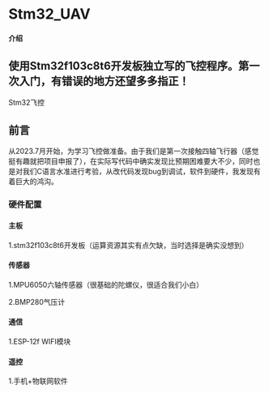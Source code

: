# Stm32_UAV

#### 介绍
## 使用Stm32f103c8t6开发板独立写的飞控程序。第一次入门，有错误的地方还望多多指正！

Stm32飞控

## 前言

从2023.7月开始，为学习飞控做准备。由于我们是第一次接触四轴飞行器（感觉挺有趣就把项目申报了），在实际写代码中确实发现比预期困难要大不少，同时也是对我们C语言水准进行考验，从改代码发现bug到调试，软件到硬件，我发现有着巨大的鸿沟。

### 硬件配置

#### 主板

1.stm32f103c8t6开发板（运算资源其实有点欠缺，当时选择是确实没想到）

#### 传感器

1.MPU6050六轴传感器（很基础的陀螺仪，很适合我们小白）

2.BMP280气压计

#### 通信

1.ESP-12f WIFI模块

#### 遥控

1.手机+物联网软件
